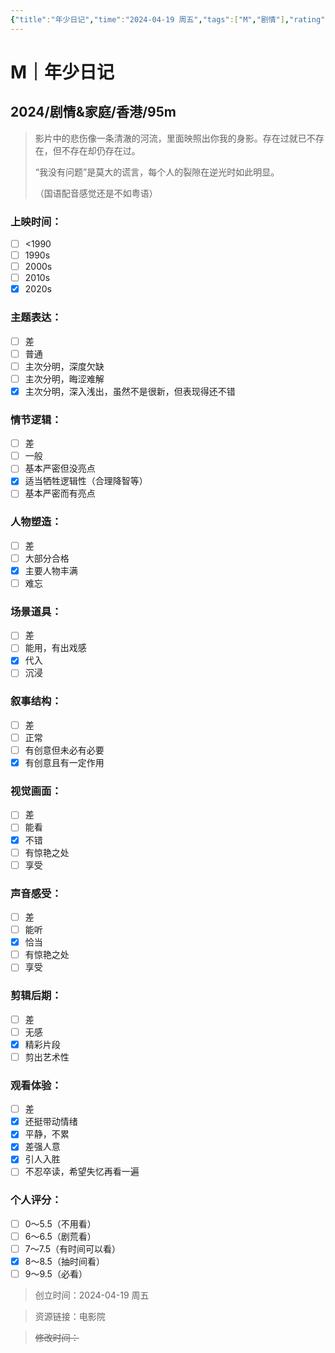 ```yaml
---
{"title":"年少日记","time":"2024-04-19 周五","tags":["M","剧情"],"rating":"8.0","dg-publish":true,"permalink":"/300 评价/M/新近看过/年少日记/","dgPassFrontmatter":true,"created":"2024-04-19T15:36:37.275+08:00","updated":"2024-04-19T15:52:12.154+08:00"}
---
```


# M｜年少日记
## 2024/剧情&家庭/香港/95m
>影片中的悲伤像一条清澈的河流，里面映照出你我的身影。存在过就已不存在，但不存在却仍存在过。
>
>“我没有问题”是莫大的谎言，每个人的裂隙在逆光时如此明显。
>
>（国语配音感觉还是不如粤语）
### 上映时间：
- [ ] <1990
- [ ] 1990s
- [ ] 2000s
- [ ] 2010s
- [x] 2020s
### 主题表达：
- [ ] 差
- [ ] 普通
- [ ] 主次分明，深度欠缺
- [ ] 主次分明，晦涩难解
- [x] 主次分明，深入浅出，虽然不是很新，但表现得还不错
### 情节逻辑：
- [ ] 差
- [ ] 一般
- [ ] 基本严密但没亮点
- [x] 适当牺牲逻辑性（合理降智等）
- [ ] 基本严密而有亮点
### 人物塑造：
- [ ] 差
- [ ] 大部分合格
- [x] 主要人物丰满
- [ ] 难忘
### 场景道具：
- [ ] 差
- [ ] 能用，有出戏感
- [x] 代入
- [ ] 沉浸
### 叙事结构：
- [ ] 差
- [ ] 正常
- [ ] 有创意但未必有必要
- [x] 有创意且有一定作用
### 视觉画面：
- [ ] 差
- [ ] 能看
- [x] 不错
- [ ] 有惊艳之处
- [ ] 享受
### 声音感受：
- [ ] 差
- [ ] 能听
- [x] 恰当
- [ ] 有惊艳之处
- [ ] 享受
### 剪辑后期：
- [ ] 差
- [ ] 无感
- [x] 精彩片段
- [ ] 剪出艺术性
### 观看体验：
- [ ] 差
- [x] 还挺带动情绪
- [x] 平静，不累
- [x] 差强人意
- [x] 引人入胜
- [ ] 不忍卒读，希望失忆再看一遍
### 个人评分：
- [ ] 0～5.5（不用看）
- [ ] 6～6.5（剧荒看）
- [ ] 7～7.5（有时间可以看）
- [x] 8～8.5（抽时间看）
- [ ] 9～9.5（必看）

>创立时间：2024-04-19 周五

>资源链接：电影院

>~~修改时间：~~



